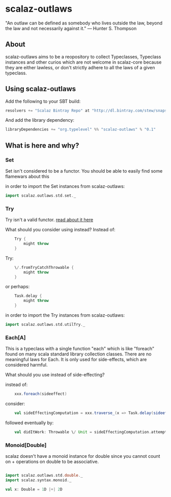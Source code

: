 # scalaz-outlaws

"An outlaw can be defined as somebody who lives outside the law,
beyond the law and not necessarily against it." ― Hunter S. Thompson

## About

scalaz-outlaws aims to be a reopository to collect Typeclasses,
Typeclass instances and other curios which are not welcome in
scalaz-core because they are either lawless, or don't strictly adhere
to all the laws of a given typeclass.

## Using scalaz-outlaws

Add the following to your SBT build:

``` scala
resolvers += "Scalaz Bintray Repo" at "http://dl.bintray.com/stew/snapshots"
```
And add the library dependency:

``` scala
libraryDependencies += "org.typelevel" %% "scalaz-outlaws" % "0.1"
```

## What is here and why?

### Set

Set isn't considered to be a functor. You should be able to easily find some
flamewars about this

in order to import the Set instances from scalaz-outlaws:
``` scala
import scalaz.outlaws.std.set._
```

### Try

Try isn't a valid functor. [read about it
here](https://issues.scala-lang.org/browse/SI-6284)

What should you consider using instead?  Instead of:
``` scala
    Try {
        might throw
    }
```
Try:
``` scala
    \/.fromTryCatchThrowable {
        might throw
    }
```
or perhaps:
``` scala
    Task.delay {
        might throw
    }
```

in order to import the Try instances from scalaz-outlaws:
``` scala
import scalaz.outlaws.std.utilTry._
```

### Each[A]

This is a typeclass with a single function "each" which is like "foreach" found
on many scala standard library collection classes. There are no meaningful laws
for Each. It is only used for side-effects, which are considered harmful.

What should you use instead of side-effecting?

instead of:
``` scala
    xxx.foreach(sideeffect)
```
consider:
``` scala
    val sideEffectingComputation = xxx.traverse_(x => Task.delay(sideeffect(x))
```

followed eventually by:
``` scala
    val didItWork: Throwable \/ Unit = sideEffectingComputation.attemptRun
```

### Monoid[Double]

scalaz doesn't have a monoid instance for double since you cannot
count on + operations on double to be associative.

```scala

import scalaz.outlaws.std.double._
import scalaz.syntax.monoid._

val x: Double = 1D |+| 2D
```
